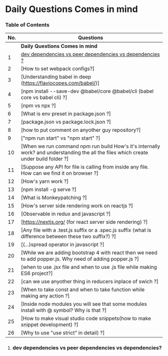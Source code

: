 # Daily Questions Comes in mind

### Table of Contents

| No. | Questions |
| --- | --------- |
|   | **Daily Questions Comes in mind** |
|1  | [dev dependencies vs peer dependencies vs dependencies ?](#dev-dependencies-vs-peer-dependencies-vs-dependencies) |
|2  | [How to set webpack configs?]
|3  | [Understanding babel in deep (https://flaviocopes.com/babel/)]
|4  | [npm install --save-dev @babel/core @babel/cli    (babel core vs babel cli) ?]
|5  | [npm vs npx ?]
|6  | [What is env preset in package.json ?]
|7  | [package.json vs package.lock.json ?]
|8  | [how to put comment on anyother guy repository?]
|9  | ["npm run start" vs "npm start" ?]
|10  | [When we run command npm run build How's it's internally work? and understanding the all the files which create under build folder ?]
|11  | [Suppose any API for file is calling from inside any file. How can we find it on browser ?]
|12  | [How's yarn work ?]
|13  | [npm install -g serve ?]
|14  | [What is Monkeypatching ?]
|15  | [How's server side rendering work on reactjs ?]
|16  | [Observable in redux and javascript ?]
|17  | [https://nextjs.org/   (for react server side rendering) ?]
|18  | [Any file with a .test.js suffix or a .spec.js suffix (what is difference between these two suffix?) ?]
|19  | [(...)spread operator in javascript ?]
|20  | [While we are adding bootstrap 4 with react then we need to add popper.js. Why need of adding popper.js ?]
|21  | [when to use .jsx file and when to use .js file while making ES6 project?]
|22  | [can we use anyother thing in reducers inplace of swich ?]
|23  | [When to take const and when to take function while making any action ?]
|24  | [Inside node modules you will see that some modules install with @ symbol? Why is that ?]
|25  | [How to make visual studio code snippets(how to make snippet development) ?]
|26  | [Why to use "use strict" in detail) ?]

1. ### dev dependencies vs peer dependencies vs dependencies?

